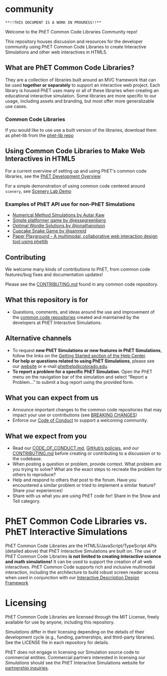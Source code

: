 # community

```
**!!THIS DOCUMENT IS A WORK IN PROGRESS!!**
```

Welcome to the PhET Common Code Libraries Community repo!

This repository houses discussion and resources for the developer community using PhET Common Code Libraries to create Interactive Simulations and other web interactives in HTML5.

## What are PhET Common Code Libraries?

They are a collection of libraries built around an MVC framework that can be used **together or separately** to support an interactive web project. Each library is housed PhET uses many or all of these libraries when creating an educational interactive simulation. Some libraries are more specific to our usage, including assets and branding, but most offer more generalizable use cases.

### Common Code Libraries

<!--  TABLE OF EACH LIBRARY WE WOULD BE OKAY TO SUPPORT WITH SHORT DESCRIPTION -->

If you would like to use use a built version of the libraries, download them as phet-lib from the [phet-lib repo](https://github.com/phetsims/phet-lib)

## Using Common Code Libraries to Make Web Interactives in HTML5

For a current overview of setting up and using PhET's common code libraries, see the [PhET Development Overview](https://github.com/phetsims/phet-info/blob/master/doc/phet-development-overview.md).

For a simple demonstration of using common code centered around `scenery`, see [Scenery Lab Demo](https://github.com/phetsims/scenery-lab-demo)

### Examples of PhET API use for non-PhET Simulations

- [Numerical Method Simulations by Autar Kaw](https://nm.mathforcollege.com/numericalmethodssimulations/)
- [Simple platformer game by @jessegreenberg](https://github.com/jessegreenberg/jessegreenberg.github.io/tree/main/christmas-cat)
- [Optimal Wordle Solutions by @jonathanolson](https://jonathanolson.net/experiments/optimal-wordle-solutions)
- [Cupcake Snake Game by @samreid](https://github.com/samreid/cupcake-snake)
- [Paper Playground - A multimodal, collaborative web interaction design tool using phetlib](https://github.com/phetsims/paper-land/)

## Contributing

We welcome many kinds of contributions to PhET, from common code features/bug fixes and documentation updates!

Please see the [CONTRIBUTING.md](./CONTRIBUTING.md) found in any common code repository.

## What this repository is for

- Questions, comments, and ideas around the use and improvement of the [common code repositories](https://github.com/phetsims/phet-info/blob/master/doc/phet-development-overview.md#source-code-and-dependencies) created and maintained by the developers at PhET Interactive Simulations.

## Alternative channels

- To request **new PhET Simulations or new features in PhET Simulations**, follow the links on the [Getting Started section of the Help Center](https://phet.colorado.edu/en/help-center/getting-started#:~:text=I%20have%20a%20sim%20idea.%20Where%20can%20I%20send%20it%3F).
- **For help or questions related to using PhET Simulations**, please see our [website](https://phet.colorado.edu/en/help-center/getting-started) or e-mail [phethelp@colorado.edu](mailto:phethelp@colorado.edu).
- **To report a problem for a specific PhET Simulation**. Open the PhET menu on the navigation bar of the simulation and select “Report a Problem…” to submit a bug report using the provided form.

## What you can expect from us

- Announce important changes to the common code repositories that may impact your use or contributions (see [BREAKING CHANGES](https://github.com/phetsims/community/discussions/22))
- Enforce our [Code of Conduct](https://github.com/phetsims/community/blob/master/CODE_OF_CONDUCT.md) to support a welcoming community.

## What we expect from you

- Read our [CODE\_OF\_CONDUCT.md](https://github.com/phetsims/community/blob/master/CODE_OF_CONDUCT.md), [GitHub’s policies](https://docs.github.com/en/site-policy/github-terms/github-community-guidelines), and our [CONTRIBUTING.md](https://github.com/phetsims/community/blob/master/CONTRIBUTING.md) before creating or contributing to a discussion or to the codebase.
- When posting a question or problem, provide context. What problem are you trying to solve? What are the exact steps to recreate the problem for others to reproduce?
- Help and respond to others that post to the forum. Have you encountered a similar problem or tried to implement a similar feature? Share your experiences!
- Share with us what you are using PhET code for! Share in the Show and Tell category.

# PhET Common Code Libraries vs. PhET Interactive Simulations

PhET Common Code Libraries are the HTML5/JavaScript/TypeScript APIs (detailed above) that PhET Interactive Simulations are built on. The use of PhET Common Code Libraries **is not limited to creating interactive science and math simulations!** It can be used to support the creation of all web interactives. PhET Common Code supports rich and inclusive multimodal interaction, including the architecture to build robust screen reader access when used in conjunction with our [Interactive Description Design Framework](https://www.coursera.org/learn/description-design-for-interactive-learning-resources)

# Licensing

PhET Common Code Libraries are licensed through the MIT License, freely available for use by anyone, including this repository.

*Simulations* differ in their licensing depending on the details of their development cycle (e.g., funding, partnerships, and third-party libraries). See the LICENSE file in each repository for details.

PhET does not engage in licensing our Simulation source code to commercial entities. Commercial partners interested in licensing our *Simulations* should see the PhET Interactive Simulations website for [partnership inquiries](https://phet.colorado.edu/en/partnerships).

